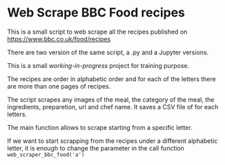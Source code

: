 # Web Scrape BBC Food recipes

This is a small script to web scrape all the recipes published on https://www.bbc.co.uk/food/recipes

There are two version of the same script, a .py and a Jupyter versions. 

This is a small *working-in-progress* project for training purpose.

The recipes are order in alphabetic order and for each of the letters there are more than one pages of recipes. 

The script scrapes any images of the meal, the category of the meal, the ingredients, preparetion, url and chef name. It saves a CSV file of for each letters. 

The main function allows to scrape starting from a specific letter. 

If we want to start scrapping from the recipes under a different alphabetic letter, it is enough to change the parameter in the call function  ```web_scraper_bbc_food('a') ``` 
